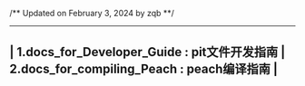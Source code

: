 
/**
Updated on February 3, 2024 
		by zqb 
**/

------------------------------------------------
| 1.docs_for_Developer_Guide 	:	pit文件开发指南
| 2.docs_for_compiling_Peach  	:	peach编译指南
|
------------------------------------------------


